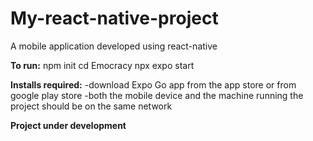 # My-react-native-project

A mobile application developed using react-native

**To run:**
npm init
cd Emocracy
npx expo start

**Installs required:**
-download Expo Go app from the app store or from google play store
-both the mobile device and the machine running the project should be on the same network

**Project under development**

